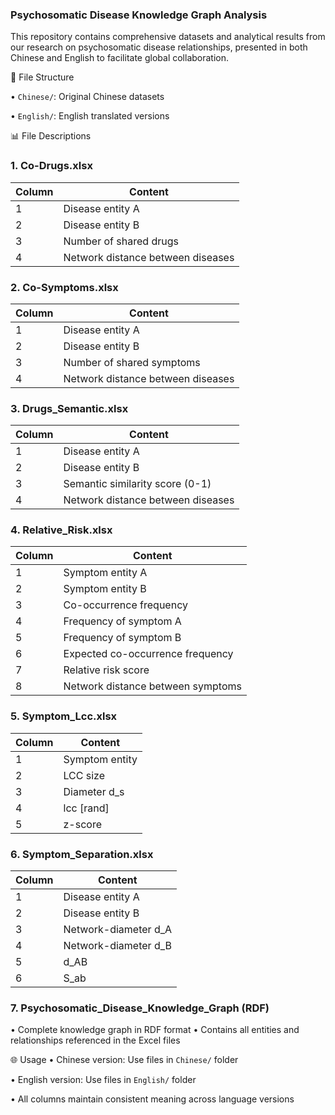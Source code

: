 ### Psychosomatic Disease Knowledge Graph Analysis

This repository contains comprehensive datasets and analytical results from our research on psychosomatic disease relationships, presented in both Chinese and English to facilitate global collaboration.

📁 File Structure

• `Chinese/`: Original Chinese datasets

• `English/`: English translated versions


📊 File Descriptions

### 1. Co-Drugs.xlsx
| Column | Content                     |
|--------|-----------------------------|
| 1      | Disease entity A            |
| 2      | Disease entity B            |
| 3      | Number of shared drugs      |
| 4      | Network distance between diseases |

### 2. Co-Symptoms.xlsx
| Column | Content                     |
|--------|-----------------------------|
| 1      | Disease entity A            |
| 2      | Disease entity B            |
| 3      | Number of shared symptoms   |
| 4      | Network distance between diseases |

### 3. Drugs_Semantic.xlsx
| Column | Content                     |
|--------|-----------------------------|
| 1      | Disease entity A            |
| 2      | Disease entity B            |
| 3      | Semantic similarity score (0-1) |
| 4      | Network distance between diseases |

### 4. Relative_Risk.xlsx
| Column | Content                     |
|--------|-----------------------------|
| 1      | Symptom entity A            |
| 2      | Symptom entity B            |
| 3      | Co-occurrence frequency     |
| 4      | Frequency of symptom A      |
| 5      | Frequency of symptom B      |
| 6      | Expected co-occurrence frequency |
| 7      | Relative risk score         |
| 8      | Network distance between symptoms |

### 5. Symptom_Lcc.xlsx
| Column | Content                     |
|--------|-----------------------------|
| 1      | Symptom entity              |
| 2      | LCC size                    |
| 3      | Diameter d_s                |
| 4      | lcc [rand]                  |
| 5      | z-score                     |

### 6. Symptom_Separation.xlsx
| Column | Content                     |
|--------|-----------------------------|
| 1      | Disease entity A            |
| 2      | Disease entity B            |
| 3      | Network-diameter d_A        |
| 4      | Network-diameter d_B        |
| 5      | d_AB                        |
| 6      | S_ab                        |


### 7. Psychosomatic_Disease_Knowledge_Graph (RDF)
• Complete knowledge graph in RDF format
• Contains all entities and relationships referenced in the Excel files


🌐 Usage
• Chinese version: Use files in `Chinese/` folder

• English version: Use files in `English/` folder

• All columns maintain consistent meaning across language versions
